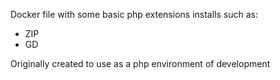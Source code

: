 Docker file with some basic php extensions installs such as:

- ZIP
- GD

Originally created to use as a php environment of development
